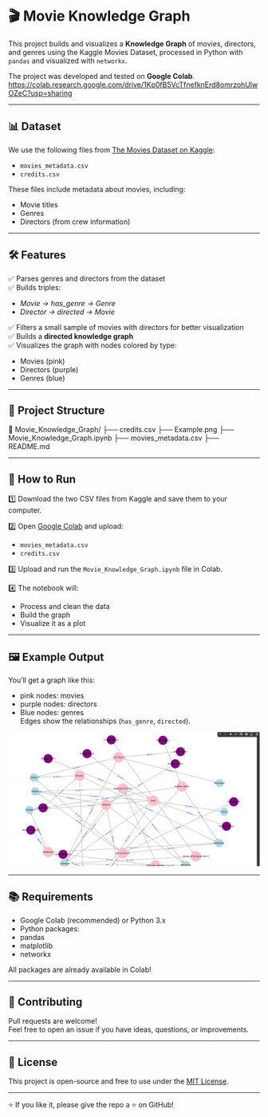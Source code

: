# 🎬 Movie Knowledge Graph

This project builds and visualizes a **Knowledge Graph** of movies, directors, and genres using the Kaggle Movies Dataset, processed in Python with `pandas` and visualized with `networkx`.

The project was developed and tested on **Google Colab**. https://colab.research.google.com/drive/1Kp0fB5VcTfnefknErd8omrzohUlwOZeC?usp=sharing

---

## 📊 Dataset

We use the following files from [The Movies Dataset on Kaggle](https://www.kaggle.com/datasets/rounakbanik/the-movies-dataset):

- `movies_metadata.csv`
- `credits.csv`

These files include metadata about movies, including:
- Movie titles
- Genres
- Directors (from crew information)

---

## 🛠️ Features

✅ Parses genres and directors from the dataset  
✅ Builds triples:  
- *Movie → has_genre → Genre*
- *Director → directed → Movie*  

✅ Filters a small sample of movies with directors for better visualization  
✅ Builds a **directed knowledge graph**  
✅ Visualizes the graph with nodes colored by type:  
- Movies (pink)
- Directors (purple)
- Genres (blue)

---

## 📂 Project Structure
📁 Movie_Knowledge_Graph/
├── credits.csv
├── Example.png
├── Movie_Knowledge_Graph.ipynb
├── movies_metadata.csv
├── README.md


---

## 🚀 How to Run

1️⃣ Download the two CSV files from Kaggle and save them to your computer.

2️⃣ Open [Google Colab](https://colab.research.google.com/) and upload:
- `movies_metadata.csv`
- `credits.csv`

3️⃣ Upload and run the `Movie_Knowledge_Graph.ipynb` file in Colab.

4️⃣ The notebook will:
- Process and clean the data
- Build the graph
- Visualize it as a plot

---

## 🖼️ Example Output

You’ll get a graph like this:  
- pink nodes: movies
- purple nodes: directors
- Blue nodes: genres  
Edges show the relationships (`has_genre`, `directed`).

![example](Example.png)

---

## 📚 Requirements

- Google Colab (recommended) or Python 3.x
- Python packages:
- pandas
- matplotlib
- networkx

All packages are already available in Colab!

---

## 🤝 Contributing

Pull requests are welcome!  
Feel free to open an issue if you have ideas, questions, or improvements.

---

## 📜 License

This project is open-source and free to use under the [MIT License](LICENSE).

---

⭐ If you like it, please give the repo a ⭐ on GitHub!
